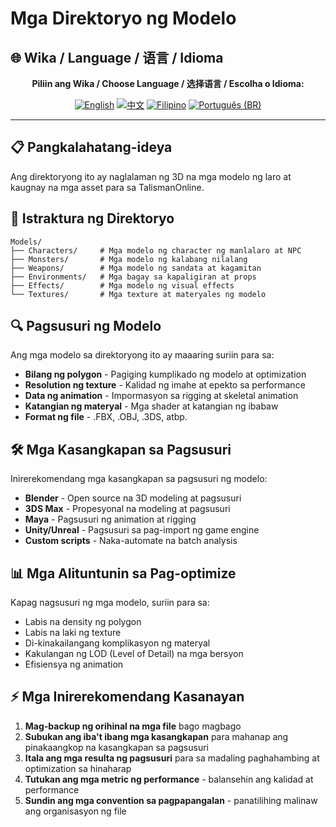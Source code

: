 # Mga Direktoryo ng Modelo

## 🌐 Wika / Language / 语言 / Idioma

<div align="center">

**Piliin ang Wika / Choose Language / 选择语言 / Escolha o Idioma:**

[![English](https://img.shields.io/badge/English-EN-blue?style=flat-square)](../README.md)
[![中文](https://img.shields.io/badge/中文-CN-red?style=flat-square)](README_CN.md)
[![Filipino](https://img.shields.io/badge/Filipino-PH-green?style=flat-square)](README_PH.md)
[![Português (BR)](https://img.shields.io/badge/Português%20(BR)-BR-yellow?style=flat-square)](README_PT_BR.md)

</div>

---

## 📋 Pangkalahatang-ideya
Ang direktoryong ito ay naglalaman ng 3D na mga modelo ng laro at kaugnay na mga asset para sa TalismanOnline.

## 📁 Istraktura ng Direktoryo
```
Models/
├── Characters/     # Mga modelo ng character ng manlalaro at NPC
├── Monsters/       # Mga modelo ng kalabang nilalang
├── Weapons/        # Mga modelo ng sandata at kagamitan
├── Environments/   # Mga bagay sa kapaligiran at props
├── Effects/        # Mga modelo ng visual effects
└── Textures/       # Mga texture at materyales ng modelo
```

## 🔍 Pagsusuri ng Modelo
Ang mga modelo sa direktoryong ito ay maaaring suriin para sa:
- **Bilang ng polygon** - Pagiging kumplikado ng modelo at optimization
- **Resolution ng texture** - Kalidad ng imahe at epekto sa performance
- **Data ng animation** - Impormasyon sa rigging at skeletal animation
- **Katangian ng materyal** - Mga shader at katangian ng ibabaw
- **Format ng file** - .FBX, .OBJ, .3DS, atbp.

## 🛠️ Mga Kasangkapan sa Pagsusuri
Inirerekomendang mga kasangkapan sa pagsusuri ng modelo:
- **Blender** - Open source na 3D modeling at pagsusuri
- **3DS Max** - Propesyonal na modeling at pagsusuri
- **Maya** - Pagsusuri ng animation at rigging
- **Unity/Unreal** - Pagsusuri sa pag-import ng game engine
- **Custom scripts** - Naka-automate na batch analysis

## 📊 Mga Alituntunin sa Pag-optimize
Kapag nagsusuri ng mga modelo, suriin para sa:
- Labis na density ng polygon
- Labis na laki ng texture
- Di-kinakailangang komplikasyon ng materyal
- Kakulangan ng LOD (Level of Detail) na mga bersyon
- Efisiensya ng animation

## ⚡ Mga Inirerekomendang Kasanayan
1. **Mag-backup ng orihinal na mga file** bago magbago
2. **Subukan ang iba't ibang mga kasangkapan** para mahanap ang pinakaangkop na kasangkapan sa pagsusuri
3. **Itala ang mga resulta ng pagsusuri** para sa madaling paghahambing at optimization sa hinaharap
4. **Tutukan ang mga metric ng performance** - balansehin ang kalidad at performance
5. **Sundin ang mga convention sa pagpapangalan** - panatilihing malinaw ang organisasyon ng file